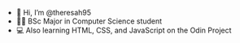 - 👋 Hi, I’m @theresah95
- 👩‍🎓 BSc Major in Computer Science student
- 💻 Also learning HTML, CSS, and JavaScript on the Odin Project

<!---
theresah95/theresah95 is a ✨ special ✨ repository because its `README.md` (this file) appears on your GitHub profile.
You can click the Preview link to take a look at your changes.
--->
